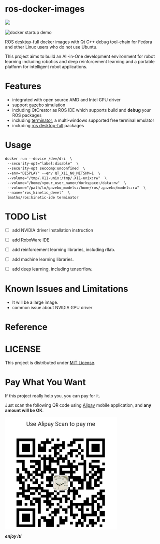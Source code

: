 # ros-docker-images

[![](https://images.microbadger.com/badges/image/lmaths/ros.svg)](https://microbadger.com/images/lmaths/ros "lmaths/ros docker images")

![docker startup demo](https://raw.githubusercontent.com/jacknlliu/ros-docker-images/master/resources/ur5_demo.gif)

ROS desktop-full docker images with Qt C++ debug tool-chain for Fedora and other Linux users who do not use Ubuntu.

This project aims to build an All-in-One development environment for robot learning including robotics and deep reinforcement learning and a portable platform for intelligent robot applications.


# Features
- integrated with open source AMD and Intel GPU driver
- support gazebo simulation
- including QtCreator as ROS IDE which supports build and **debug** your ROS packages
- including [terminator](http://gnometerminator.blogspot.com/p/introduction.html), a multi-windows supported free terminal emulator
- including [ros desktop-full](http://wiki.ros.org/kinetic/Installation/Ubuntu) packages


# Usage
```shell
docker run --device /dev/dri  \
 --security-opt="label:disable"  \
 --security-opt seccomp:unconfined  \
 --env="DISPLAY" --env QT_X11_NO_MITSHM=1  \
 --volume="/tmp/.X11-unix:/tmp/.X11-unix:rw"  \
 --volume="/home/<your_user_name>/Workspace:/data:rw"  \
 --volume="/path/to/gazebo_models:/home/ros/.gazebo/models:rw"  \
 --name="ros_kinetic_devel"  \
 lmaths/ros:kinetic-ide terminator
```


# TODO List
- [ ] add NVIDIA driver Installation instruction
- [ ] add RoboWare IDE
- [ ] add reinforcement learning libraries, including rllab.
- [ ] add machine learning libraries.
- [ ] add deep learning, including tensorflow.


# Known Issues and Limitations
- It will be a large image.
- common issue about NVIDIA GPU driver  

# Reference


# LICENSE
This project is distributed under [MIT License](https://en.wikipedia.org/wiki/MIT_License).


# Pay What You Want
If this project really help you, you can pay for it.

Just scan the following QR code using [Alipay](https://play.google.com/store/apps/details?id=com.eg.android.AlipayGphone&hl=en) mobile application, and **any amount will be OK**.

<img src="./resources/AlipayQRCode.png" style="zoom:50%" alt="AlipayQRCode" align=center />


***enjoy it!***
